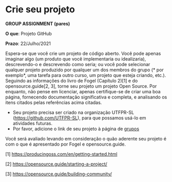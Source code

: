 # Crie seu projeto

**GROUP ASSIGNMENT (pares)**

**O que**: Projeto GitHub

**Prazo**: 22/Julho/2021

Espera-se que você crie um projeto de código aberto. Você pode apenas imaginar algo (um produto que você implementaria ou idealizaria), descrevendo-o e descrevendo como seria; ou você pode selecionar qualquer projeto produzido por qualquer um dos membros do grupo (* por exemplo*, uma tarefa para outro curso, um projeto que esteja criando, etc.). Seguindo as informações do livro de Fogel (Capítulo 2)[1] e do opensource.guide[2, 3], torne seu projeto um projeto Open Source. Por enquanto, não pense em licenciar, apenas certifique-se de criar uma boa página, fornecendo documentação significativa e completa, e analisando os itens citados pelas referências acima citadas.

* Seu projeto precisa ser criado na organização UTFPR-SL (https://github.com/UTFPR-SL), para que possamos usá-lo em atividades futuras.
* Por favor, adicione o link de seu projeto à página de [grupos](../groups.md)

Você será avaliado levando em consideração o quão aderente seu projeto é com o que é apresentado por Fogel e opensource.guide.

[1] https://producingoss.com/en/getting-started.html

[2] https://opensource.guide/starting-a-project/

[3] https://opensource.guide/building-community/
